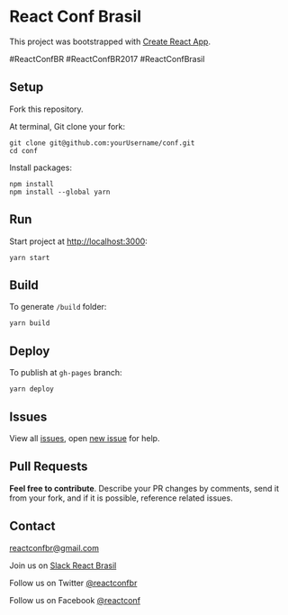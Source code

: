# React Conf Brasil

This project was bootstrapped with [Create React App](https://github.com/facebookincubator/create-react-app).

#ReactConfBR
#ReactConfBR2017
#ReactConfBrasil

## Setup

Fork this repository.

At terminal, Git clone your fork:

```
git clone git@github.com:yourUsername/conf.git
cd conf
```

Install packages:

```
npm install
npm install --global yarn
```

## Run

Start project at [http://localhost:3000](http://localhost:3000):

```
yarn start
```

## Build

To generate `/build` folder:

```
yarn build
```

## Deploy

To publish at `gh-pages` branch:

```
yarn deploy
```

## Issues

View all [issues](https://github.com/react-brasil/conf/issues), open [new issue](https://github.com/react-brasil/conf/issues/new) for help.

## Pull Requests

**Feel free to contribute**. Describe your PR changes by comments, send it from your fork, and if it is possible, reference related issues.

## Contact

<reactconfbr@gmail.com>

Join us on [Slack React Brasil](http://react-brasil-slack.herokuapp.com/)

Follow us on Twitter [@reactconfbr](http://twitter.com/reactconfbr)

Follow us on Facebook [@reactconf](https://www.facebook.com/reactconf/)
